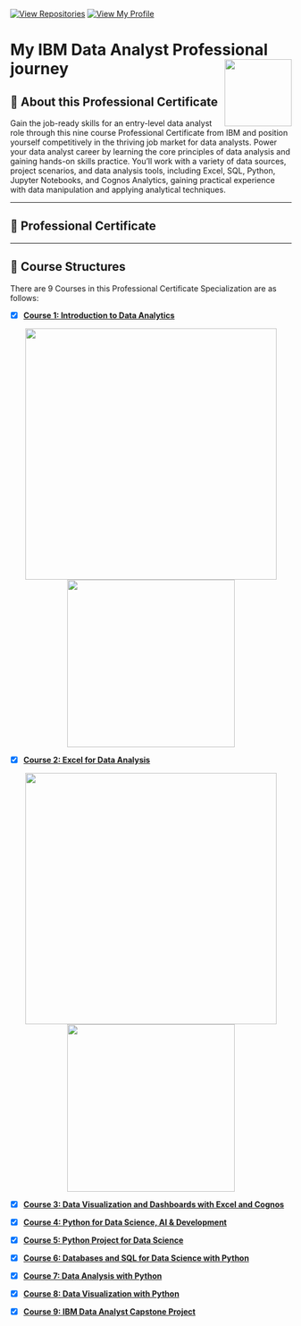 [![View Repositories](https://img.shields.io/badge/View-My_Repositories-blue?logo=GitHub)](https://github.com/BariscanBilgen?tab=repositories)
[![View My Profile](https://img.shields.io/badge/View-My_Profile-green?logo=GitHub)](https://github.com/BariscanBilgen) 

# My IBM Data Analyst Professional journey<img src="https://raw.githubusercontent.com/roshangrewal/IBM-Data-Science-Professional-Certification/master/IBM-Banner.png" align="right" width="120" />

## 📍 About this Professional Certificate
Gain the job-ready skills for an entry-level data analyst role through this nine course Professional Certificate from IBM and position yourself competitively in the thriving job market for data analysts. Power your data analyst career by learning the core principles of data analysis and gaining hands-on skills practice. You’ll work with a variety of data sources, project scenarios, and data analysis tools, including Excel, SQL, Python, Jupyter Notebooks, and Cognos Analytics, gaining practical experience with data manipulation and applying analytical techniques.

---
## 🥇 Professional Certificate

<p align="center">

---

## 📙 Course Structures
There are 9 Courses in this Professional Certificate Specialization are as follows:

- [x] [__Course 1: Introduction to Data Analytics__](https://www.coursera.org/learn/introduction-to-data-analytics?specialization=ibm-data-analyst)

<p align="center"> 
  <img src="https://user-images.githubusercontent.com/91004987/210832466-50d295e7-1087-4bad-a4d4-197a26d5f497.JPG" width="450"> 

  <img src="https://user-images.githubusercontent.com/91004987/210832571-c1b3e45d-74f8-4287-9246-15403d017a64.png" width="300"> 

- [x] [__Course 2: Excel for Data Analysis__](https://www.coursera.org/learn/excel-basics-data-analysis-ibm?specialization=ibm-data-analyst)
<p align="center">
  <img src="https://user-images.githubusercontent.com/91004987/208676057-40d2d3d2-410c-45ac-8ab2-7ff6f20f2b93.JPG" width="450"> 

  <img src="https://user-images.githubusercontent.com/91004987/209202485-ad9308f5-cffa-42bf-b199-2fca19d50bf8.png" width="300"> 
</p>

- [x] [__Course 3: Data Visualization and Dashboards with Excel and Cognos__](https://www.coursera.org/learn/data-visualization-dashboards-excel-cognos?specialization=ibm-data-analyst)

- [x] [__Course 4: Python for Data Science, AI & Development__](https://www.coursera.org/learn/python-for-applied-data-science-ai?specialization=ibm-data-analyst)

- [x] [__Course 5: Python Project for Data Science__](https://www.coursera.org/learn/python-project-for-data-science?specialization=ibm-data-analyst)

- [x] [__Course 6: Databases and SQL for Data Science with Python__](https://www.coursera.org/learn/sql-data-science?specialization=ibm-data-analyst)

- [x] [__Course 7: Data Analysis with Python__](https://www.coursera.org/learn/data-analysis-with-python?specialization=ibm-data-analyst)

- [x] [__Course 8: Data Visualization with Python__](https://www.coursera.org/learn/python-for-data-visualization?specialization=ibm-data-analyst)

- [x] [__Course 9: IBM Data Analyst Capstone Project__](https://www.coursera.org/learn/ibm-data-analyst-capstone-project?specialization=ibm-data-analyst)
